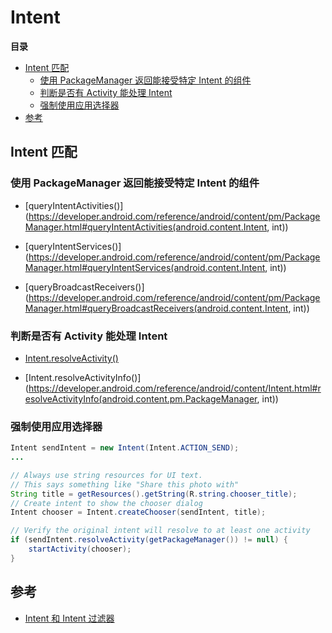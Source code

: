 # Intent

**目录**

<!-- vim-markdown-toc GFM -->
* [Intent 匹配](#intent-匹配)
    * [使用 PackageManager 返回能接受特定 Intent 的组件](#使用-packagemanager-返回能接受特定-intent-的组件)
    * [判断是否有 Activity 能处理 Intent](#判断是否有-activity-能处理-intent)
    * [强制使用应用选择器](#强制使用应用选择器)
* [参考](#参考)

<!-- vim-markdown-toc -->

## Intent 匹配

### 使用 PackageManager 返回能接受特定 Intent 的组件

* [queryIntentActivities()](https://developer.android.com/reference/android/content/pm/PackageManager.html#queryIntentActivities(android.content.Intent, int))

* [queryIntentServices()](https://developer.android.com/reference/android/content/pm/PackageManager.html#queryIntentServices(android.content.Intent, int))

* [queryBroadcastReceivers()](https://developer.android.com/reference/android/content/pm/PackageManager.html#queryBroadcastReceivers(android.content.Intent, int))

### 判断是否有 Activity 能处理 Intent

* [Intent.resolveActivity()](https://developer.android.com/reference/android/content/Intent.html#resolveActivity(android.content.pm.PackageManager))

* [Intent.resolveActivityInfo()](https://developer.android.com/reference/android/content/Intent.html#resolveActivityInfo(android.content.pm.PackageManager, int))

### 强制使用应用选择器

```java
Intent sendIntent = new Intent(Intent.ACTION_SEND);
...

// Always use string resources for UI text.
// This says something like "Share this photo with"
String title = getResources().getString(R.string.chooser_title);
// Create intent to show the chooser dialog
Intent chooser = Intent.createChooser(sendIntent, title);

// Verify the original intent will resolve to at least one activity
if (sendIntent.resolveActivity(getPackageManager()) != null) {
    startActivity(chooser);
}
```

## 参考

* [Intent 和 Intent 过滤器](https://developer.android.com/guide/components/intents-filters.html)
